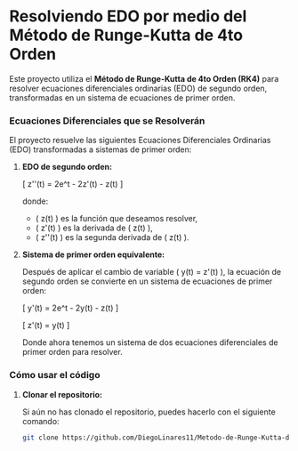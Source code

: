 # Resolviendo EDO por medio del Método de Runge-Kutta de 4to Orden

Este proyecto utiliza el **Método de Runge-Kutta de 4to Orden (RK4)** para resolver ecuaciones diferenciales ordinarias (EDO) de segundo orden, transformadas en un sistema de ecuaciones de primer orden.

### Ecuaciones Diferenciales que se Resolverán

El proyecto resuelve las siguientes Ecuaciones Diferenciales Ordinarias (EDO) transformadas a sistemas de primer orden:

1. **EDO de segundo orden:**

   \[
   z''(t) = 2e^t - 2z'(t) - z(t)
   \]
   
   donde:
   - \( z(t) \) es la función que deseamos resolver,
   - \( z'(t) \) es la derivada de \( z(t) \),
   - \( z''(t) \) es la segunda derivada de \( z(t) \).

2. **Sistema de primer orden equivalente:**

   Después de aplicar el cambio de variable \( y(t) = z'(t) \), la ecuación de segundo orden se convierte en un sistema de ecuaciones de primer orden:
   
   \[
   y'(t) = 2e^t - 2y(t) - z(t)
   \]
   
   \[
   z'(t) = y(t)
   \]

   Donde ahora tenemos un sistema de dos ecuaciones diferenciales de primer orden para resolver.

### Cómo usar el código

1. **Clonar el repositorio:**

   Si aún no has clonado el repositorio, puedes hacerlo con el siguiente comando:

   ```bash
   git clone https://github.com/DiegoLinares11/Metodo-de-Runge-Kutta-de-4to-Orden-RK4
